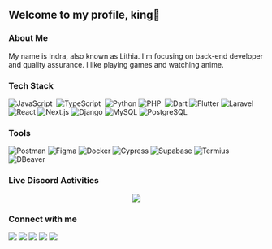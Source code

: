 ## Welcome to my profile, king👑

### About Me
My name is Indra, also known as Lithia. I'm focusing on back-end developer and quality assurance. I like playing games and watching anime. 

### Tech Stack
![JavaScript](https://img.shields.io/badge/-JavaScript-05122A?style=flat&logo=javascript)&nbsp;
![TypeScript](https://img.shields.io/badge/-TypeScript-05122A?style=flat&logo=typescript)&nbsp;
![Python](https://img.shields.io/badge/-Python-05122A?style=flat&logo=python)
![PHP](https://img.shields.io/badge/PHP-05122A?style=flat&logo=php)&nbsp;
![Dart](https://img.shields.io/badge/-Dart-05122A?style=flat&logo=dart)
![Flutter](https://img.shields.io/badge/-Flutter-05122A?style=flat&logo=flutter)
![Laravel](https://img.shields.io/badge/-Laravel-05122A?style=flat&logo=laravel)
![React](https://img.shields.io/badge/-React-05122A?style=flat&logo=react)
![Next.js](https://img.shields.io/badge/-Next.js-05122A?style=flat&logo=next.js)
![Django](https://img.shields.io/badge/-Django-05122A?style=flat&logo=django)
![MySQL](https://img.shields.io/badge/-MySQL-05122A?style=flat&logo=mysql)
![PostgreSQL](https://img.shields.io/badge/-PostgreSQL-05122A?style=flat&logo=postgresql)

### Tools
![Postman](https://img.shields.io/badge/-Postman-05122A?style=flat&logo=postman)
![Figma](https://img.shields.io/badge/-Figma-05122A?style=flat&logo=figma)
![Docker](https://img.shields.io/badge/-Docker-05122A?style=flat&logo=docker)
![Cypress](https://img.shields.io/badge/-Cypress-05122A?style=flat&logo=cypress)
![Supabase](https://img.shields.io/badge/-Supabase-05122A?style=flat&logo=supabase)
![Termius](https://img.shields.io/badge/-Termius-05122A?style=flat&logo=termius)
![DBeaver](https://img.shields.io/badge/-DBeaver-05122A?style=flat&logo=dbeaver)


### Live Discord Activities
<p align
="center">
    <img src = "https://discord.c99.nl/widget/theme-1/354944887885660161.png">
</p>

### Connect with me
<p align="left">
<a href="https://www.linkedin.com/in/mbagusi"><img src="https://img.shields.io/badge/-Muhammad%20Bagus%20Indrawan-0077B5?style=flat&logo=LinkedIn&logoColor=white"/></a>
<a href="https://www.instagram.com/indralth"><img src="https://img.shields.io/badge/-@indralth-E4405F?style=flat&logo=Instagram&logoColor=white"/></a>
<a href="https://www.facebook.com/indradeonaru"><img src="https://img.shields.io/badge/-Indra%20Deonaru-2659B6?style=flat&logo=Facebook&logoColor=white"/></a>
<a href="https://www.discord.com/lithiaa"><img src="https://img.shields.io/badge/-lithiaa-523EAE?style=flat&logo=Discord&logoColor=white"/></a>
<a href="https://steamcommunity.com/id/radeonaru"><img src="https://img.shields.io/badge/-Lithia-08037E?style=flat&logo=Steam&logoColor=white"/></a>
</p>
<!--
**radeonaru/radeonaru** is a ✨ _special_ ✨ repository because its `README.md` (this file) appears on your GitHub profile.

Here are some ideas to get you started:

- 🔭 I’m currently working on ...
- 🌱 I’m currently learning ...
- 👯 I’m looking to collaborate on ...

- 🤔 I’m looking for help with ...
- 💬 Ask me about ...
- 📫 How to reach me: ...
- 😄 Pronouns: ...
- ⚡ Fun fact: ...
-->

